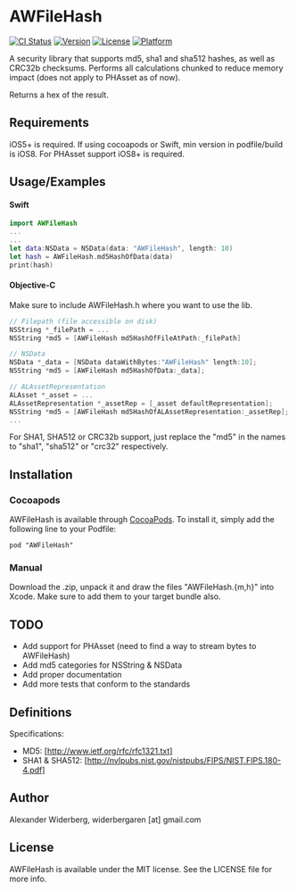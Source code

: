 # AWFileHash

[![CI Status](https://travis-ci.org/leetal/AWFileHash.svg?branch=master)](https://travis-ci.org/leetal/AWFileHash)
[![Version](https://img.shields.io/cocoapods/v/AWFileHash.svg?style=flat)](http://cocoadocs.org/docsets/AWFileHash)
[![License](https://img.shields.io/cocoapods/l/AWFileHash.svg?style=flat)](http://cocoadocs.org/docsets/AWFileHash)
[![Platform](https://img.shields.io/cocoapods/p/AWFileHash.svg?style=flat)](http://cocoadocs.org/docsets/AWFileHash)

A security library that supports md5, sha1 and sha512 hashes, as well as CRC32b checksums. Performs all calculations chunked to reduce memory impact (does not apply to PHAsset as of now).

Returns a hex of the result.

## Requirements

iOS5+ is required. If using cocoapods or Swift, min version in podfile/build is iOS8. For PHAsset support iOS8+ is required.

## Usage/Examples
#### Swift
```swift
import AWFileHash
...
...
let data:NSData = NSData(data: "AWFileHash", length: 10)
let hash = AWFileHash.md5HashOfData(data)
print(hash)
```

#### Objective-C
Make sure to include AWFileHash.h where you want to use the lib.
```objectivec
// Filepath (file accessible on disk)
NSString *_filePath = ...
NSString *md5 = [AWFileHash md5HashOfFileAtPath:_filePath]

// NSData
NSData *_data = [NSData dataWithBytes:"AWFileHash" length:10];
NSString *md5 = [AWFileHash md5HashOfData:_data];

// ALAssetRepresentation
ALAsset *_asset = ...
ALAssetRepresentation *_assetRep = [_asset defaultRepresentation];
NSString *md5 = [AWFileHash md5HashOfALAssetRepresentation:_assetRep];
...
```

For SHA1, SHA512 or CRC32b  support, just replace the "md5" in the names to "sha1", "sha512" or "crc32" respectively.

## Installation
### Cocoapods
AWFileHash is available through [CocoaPods](http://cocoapods.org). To install
it, simply add the following line to your Podfile:

    pod "AWFileHash"

### Manual
Download the .zip, unpack it and draw the files "AWFileHash.{m,h}" into Xcode. Make sure to add them to your target bundle also.

## TODO

* Add support for PHAsset (need to find a way to stream bytes to AWFileHash)
* Add md5 categories for NSString & NSData
* Add proper documentation
* Add more tests that conform to the standards

## Definitions

Specifications: 
* MD5: [http://www.ietf.org/rfc/rfc1321.txt]
* SHA1 & SHA512: [http://nvlpubs.nist.gov/nistpubs/FIPS/NIST.FIPS.180-4.pdf] 

## Author

Alexander Widerberg, widerbergaren [at] gmail.com

## License

AWFileHash is available under the MIT license. See the LICENSE file for more info.
